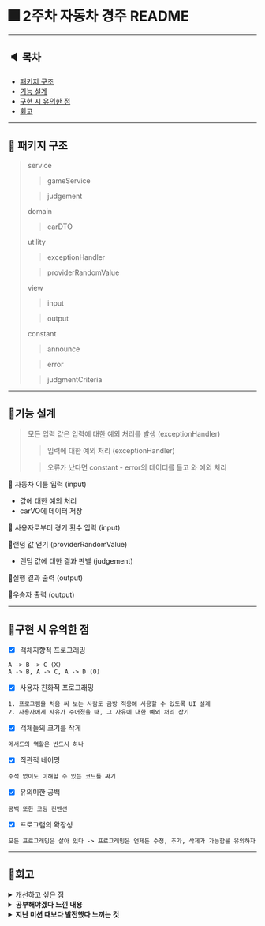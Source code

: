 # 🎆 2주차 자동차 경주 README

***

## 🔈 목차

- [패키지 구조](#패키지-구조)
- [기능 설계](#기능-설계)
- [구현 시 유의한 점](#구현-시-유의한-점)
- [회고](#회고)

***

## 🔎 패키지 구조

> service
> > gameService
>
> > judgement
>
> domain
> > carDTO
>
> utility
> > exceptionHandler
>
> > providerRandomValue
>
> view
> > input
>
> > output
>
> constant
> > announce
>
> > error
>
> > judgmentCriteria
***

## 📄기능 설계

> 모든 입력 값은 입력에 대한 예외 처리를 발생 (exceptionHandler)
> > 입력에 대한 예외 처리 (exceptionHandler)
>
> > 오류가 났다면 constant - error의 데이터를 들고 와 예외 처리

📌 자동차 이름 입력 (input)

- 값에 대한 예외 처리
- carVO에 데이터 저장

📌 사용자로부터 경기 횟수 입력 (input)

📌랜덤 값 얻기 (providerRandomValue)

- 랜덤 값에 대한 결과 판별 (judgement)

📌실행 결과 출력 (output)

📌우승자 출력 (output)
*** 

## 📎구현 시 유의한 점

* [x] 객체지향적 프로그래밍

```
A -> B -> C (X)
A -> B, A -> C, A -> D (O)
```

* [x] 사용자 친화적 프로그래밍

```
1. 프로그램을 처음 써 보는 사람도 금방 적응해 사용할 수 있도록 UI 설계
2. 사용자에게 자유가 주어졌을 때, 그 자유에 대한 예외 처리 잡기
```

* [x] 객체들의 크기를 작게

```
메서드의 역할은 반드시 하나
```

* [x] 직관적 네이밍

```
주석 없이도 이해할 수 있는 코드를 짜기
```

* [x] 유의미한 공백

```
공백 또한 코딩 컨벤션
```

* [x] 프로그램의 확장성

```
모든 프로그래밍은 살아 있다 -> 프로그래밍은 언제든 수정, 추가, 삭제가 가능함을 유의하자
```

***

## 📝회고

<details>
  <summary>개선하고 싶은 점</summary>
  <h6>
❗️ 테스트 코드를 처음 써 봐서 구현을 완료하고 테스트코드를 짜야겠다 생각했는데, 이게 잘못된 방법이었던 것 같다. <br>
❗객체지향적 설계가 아직 미숙한 것 같다. <br>
❗메서드의 경량화가 어렵다. 
<br>(A에 대한 로직을 수행하는 메서드에서 그에 관한 입출력을 담당해야 하는지, 프로그램을 총괄하고 흐름을 맡는 메서드에서 담당해야 하는지 모르겠다) <br>
  </h6>
</details>

<details>
  <summary><b>공부해야겠다 느낀 내용</b></summary>
<h6>
❗객체지향적 프로그래밍이 뭔지 예제를 보고 공부해 보고 싶다.<br>
(붕어빵과 붕어빵 틀 같은 예제 말고 실제 코드)<br>
❗테스트코드를 작성하는 더 다채로운 방법과 함수, 테스트코드를 더 가독성 있게 작성하는 방법에 대해 찾아보고 싶다.<br>
❗static을 사용하는 데에는 유의미한 이유가 있어야 한다고 배웠고, 그 유의미한 의미가 프로그램 생성과 동시에 만들어지고 불변해야 하는 객체에 할당하는 것이라고 생각했다. 그런데 static을 다양하게 사용하시는 분들이 계시길래 static의 용도에 대해 더 자세히 알아보고 싶다.<br>
</h6>
</details>

<details>
  <summary><b>지난 미션 때보다 발전했다 느끼는 것</b></summary>
  <h6>
❗용도에 따른 클래스 분리는 더 잘된 것 같다<br>
❗1주차 숫자야구 프로그램은 객체지향 툴만 빌린 절차지향이었다면, 지금은 그래도 객체지향 흉내는 내 본 것 같다.
  </h6>
</details>